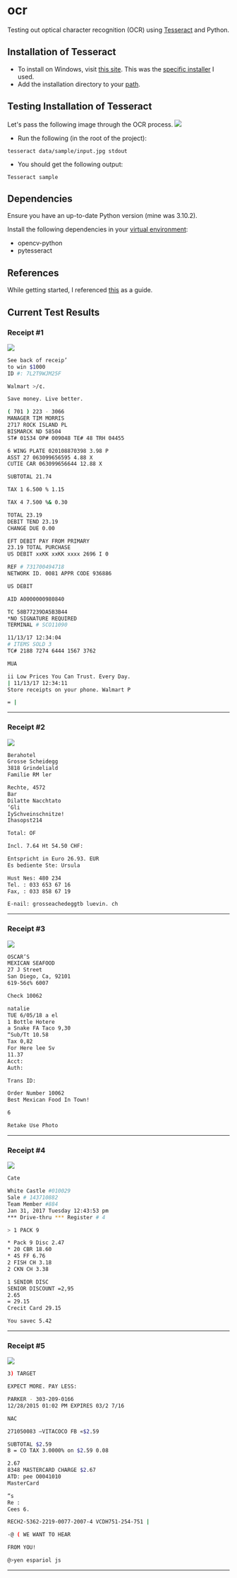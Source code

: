 # ocr
Testing out optical character recognition (OCR) using [Tesseract](https://github.com/tesseract-ocr/tesseract) and Python.

## Installation of Tesseract
- To install on Windows, visit [this site](https://github.com/UB-Mannheim/tesseract/wiki).
This was the [specific installer](https://digi.bib.uni-mannheim.de/tesseract/tesseract-ocr-w64-setup-v5.0.1.20220118.exe) I used.
- Add the installation directory to your [path](https://stackoverflow.com/a/9546345).

## Testing Installation of Tesseract
Let's pass the following image through the OCR process.
![](data/sample/input.jpg)
- Run the following (in the root of the project):
```code
tesseract data/sample/input.jpg stdout
```
- You should get the following output:
```code
Tesseract sample
```

## Dependencies
Ensure you have an up-to-date Python version (mine was 3.10.2).

Install the following dependencies in your [virtual environment](https://www.jetbrains.com/help/pycharm/creating-virtual-environment.html):
- opencv-python
- pytesseract

## References
While getting started, I referenced [this](https://www.pyimagesearch.com/2021/08/16/installing-tesseract-pytesseract-and-python-ocr-packages-on-your-system/) as a guide.

## Current Test Results
### Receipt #1
![](data/receipts/1.jpg)
```bash
See back of receip’
to win $1000
ID #: 7L2T9WJM25F

Walmart >/¢.

Save money. Live better.

( 701 ) 223 - 3066
MANAGER TIM MORRIS
2717 ROCK ISLAND PL
BISMARCK ND 58504
ST# 01534 OP# 009048 TE# 48 TRH 04455

6 WING PLATE 020108870398 3.98 P
ASST 27 063099656595 4.88 X
CUTIE CAR 063099656644 12.88 X

SUBTOTAL 21.74

TAX 1 6.500 % 1.15

TAX 4 7.500 %& 0.30

TOTAL 23.19
DEBIT TEND 23.19
CHANGE DUE 0.00

EFT DEBIT PAY FROM PRIMARY
23.19 TOTAL PURCHASE
US DEBIT xxKK xxKK xxxx 2696 I 0

REF # 731700494718
NETWORK ID. 0081 APPR CODE 936886

US DEBIT

AID A0000000980840

TC 58B77239DA5B3B44
*NO SIGNATURE REQUIRED
TERMINAL # SCO11090

11/13/17 12:34:04
# ITEMS SOLD 3
TC# 2188 7274 6444 1567 3762

MUA

ii Low Prices You Can Trust. Every Day.
| 11/13/17 12:34:11
Store receipts on your phone. Walmart P

= |
```
---

### Receipt #2
![](data/receipts/2.jpg)
```bash
Berahotel
Grosse Scheidegg
3818 Grindeliald
Familie RM ler

Rechte, 4572
Bar
Dilatte Nacchtato
‘Gli
IySchveinschnitze!
Ihasopst214

Total: OF

Incl. 7.64 Ht 54.50 CHF:

Entspricht in Euro 26.93. EUR
Es bediente Ste: Ursula

Hust Nes: 480 234
Tel. : 033 653 67 16
Fax, : 033 858 67 19

E-nail: grosseachedeggtb luevin. ch
```
---
### Receipt #3
![](data/receipts/3.jpg)
```bash
OSCAR’S
MEXICAN SEAFOOD
27 J Street
San Diego, Ca, 92101
619-56¢% 6007

Check 10062

natalie
TUE 6/05/18 a el
1 Bottle Hotere
a Snake FA Taco 9,30
“Sub/Tt 10.58
Tax 0,82
For Here lee Sv
11.37
Acct:
Auth:

Trans ID:

Order Number 10062
Best Mexican Food In Town!

6

Retake Use Photo
```
---
### Receipt #4
![](data/receipts/4.jpg)
```bash
Cate

White Castle #010029
Sale # 143710882
Team Member #884
Jan 31, 2017 Tuesday 12:43:53 pm
*** Drive-thru *** Register # 4

> 1 PACK 9

* Pack 9 Disc 2.47
* 20 CBR 18.60
* 4S FF 6.76
2 FISH CH 3.18
2 CKN CH 3.38

1 SENIOR DISC
SENIOR DISCOUNT =2,95
2.65
= 29.15
Crecit Card 29.15

You savec 5.42
```
---
### Receipt #5
![](data/receipts/5.jpg)
```bash
3) TARGET

EXPECT MORE. PAY LESS:

PARKER - 303-209-0166
12/28/2015 01:02 PM EXPIRES 03/2 7/16

NAC

271050083 —VITACOCO FB «$2.59

SUBTOTAL $2.59
B = CO TAX 3.0000% on $2.59 0.08

2.67
8348 MASTERCARD CHARGE $2.67
ATD: pee O0041010
MasterCard

“s
Re :
Cees 6.

RECH2-5362-2219-0077-2007-4 VCDH751-254-751 |

-@ ( WE WANT TO HEAR

FROM YOU!

@>yen espariol js
```
---